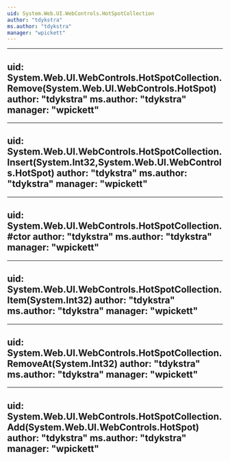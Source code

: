 ```yaml
---
uid: System.Web.UI.WebControls.HotSpotCollection
author: "tdykstra"
ms.author: "tdykstra"
manager: "wpickett"
---
```


---
uid: System.Web.UI.WebControls.HotSpotCollection.Remove(System.Web.UI.WebControls.HotSpot)
author: "tdykstra"
ms.author: "tdykstra"
manager: "wpickett"
---

---
uid: System.Web.UI.WebControls.HotSpotCollection.Insert(System.Int32,System.Web.UI.WebControls.HotSpot)
author: "tdykstra"
ms.author: "tdykstra"
manager: "wpickett"
---

---
uid: System.Web.UI.WebControls.HotSpotCollection.#ctor
author: "tdykstra"
ms.author: "tdykstra"
manager: "wpickett"
---

---
uid: System.Web.UI.WebControls.HotSpotCollection.Item(System.Int32)
author: "tdykstra"
ms.author: "tdykstra"
manager: "wpickett"
---

---
uid: System.Web.UI.WebControls.HotSpotCollection.RemoveAt(System.Int32)
author: "tdykstra"
ms.author: "tdykstra"
manager: "wpickett"
---

---
uid: System.Web.UI.WebControls.HotSpotCollection.Add(System.Web.UI.WebControls.HotSpot)
author: "tdykstra"
ms.author: "tdykstra"
manager: "wpickett"
---
